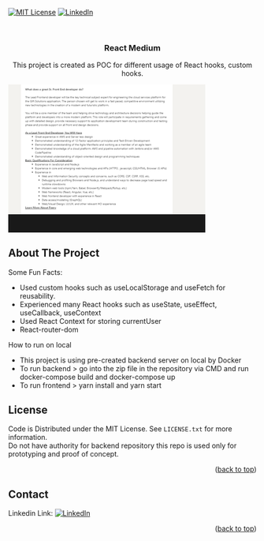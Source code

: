 <div id="top"></div>


[![MIT License][license-shield]][license-url]
[![LinkedIn][linkedin-shield]][linkedin-url]



<!-- PROJECT LOGO -->
<br />
<div align="center">
  
  <h3 align="center">React Medium</h3>

  <p align="center">
    This project is created as POC for different usage of React hooks, custom hooks.
  </p>
  <div align="center">
  <div style="display: flex;">
    <img style="max-width:400px; height:auto;" src="https://github.com/alperenjs/react_medium_clone/blob/master/medium_react.gif" style="max-width: 300px" alt="preview">
  </div>
</div>
</div>

<!-- ABOUT THE PROJECT -->
## About The Project

Some Fun Facts:
* Used custom hooks such as useLocalStorage and useFetch for reusability.
* Experienced many React hooks such as useState, useEffect, useCallback, useContext
* Used React Context for storing currentUser
* React-router-dom

<!-- ABOUT THE PROJECT -->
How to run on local
* This project is using pre-created backend server on local by Docker
* To run backend > go into the zip file in the repository via CMD and run docker-compose build and docker-compose up
* To run frontend > yarn install and yarn start

<!-- LICENSE -->
## License

Code is Distributed under the MIT License. See `LICENSE.txt` for more information. <br/>
Do not have authority for backend repository this repo is used only for prototyping and proof of concept.

<p align="right">(<a href="#top">back to top</a>)</p>

<!-- CONTACT -->
## Contact


 Linkedin Link: [![LinkedIn][linkedin-shield]][linkedin-url]

<p align="right">(<a href="#top">back to top</a>)</p>



<!-- MARKDOWN LINKS & IMAGES -->

[license-shield]: https://img.shields.io/github/license/othneildrew/Best-README-Template.svg?style=for-the-badge
[license-url]: https://github.com/othneildrew/Best-README-Template/blob/master/LICENSE.txt
[linkedin-shield]: https://img.shields.io/badge/-LinkedIn-black.svg?style=for-the-badge&logo=linkedin&colorB=555
[linkedin-url]: https://linkedin.com/in/alperenjs
[product-screenshot]: images/screenshot.png
